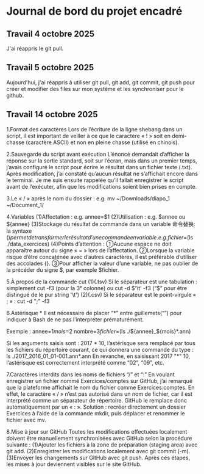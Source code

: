 # Journal de bord du projet encadré
## Travail 4 octobre 2025
J'ai réappris le git pull.
## Travail 5 octobre 2025
Aujourd'hui, j'ai réappris à utiliser git pull, git add, git commit, git push pour créer et modifier des files sur mon système et les synchroniser pour le github.
## Travail 14 octobre 2025
1.Format des caractères
    	Lors de l’écriture de la ligne shebang dans un script, il est important de veiller à ce que le caractère « ! » soit en demi-chasse (caractère ASCII) et non en pleine chasse (utilisé en chinois).

2.Sauvegarde du script avant exécution
	L’énoncé demandait d’afficher la réponse sur la sortie standard, soit sur l’écran, mais dans un premier temps, j’avais configuré le script pour écrire le résultat dans un fichier texte (.txt).
	Après modification, j’ai constaté qu’aucun résultat ne s’affichait encore dans le terminal. Je me suis ensuite rappelée qu’il fallait enregistrer le script avant de l’exécuter, afin que les modifications soient bien prises en compte.

3.Le « / » après le nom du dossier : e.g. mv  ~/Downloads/diapo_1  ~/Document_1/

4.Variables
(1)Affectation : e.g. annee=$1
(2)Utilisation : e.g. $annee ou ${annee}
(3)Stockage du résultat de commande dans un variable 命令替换: la syntaxe $() permet de transformer le résultat d’une commande en variable. e.g.fichier=$(ls ./data_exercices)
(4)Points d’attention :
①Aucune espace ne doit apparaître autour du signe « = » lors de l’affectation.
②Lorsque la variable risque d’être concaténée avec d’autres caractères, il est préférable d’utiliser des accolades {}.
③Pour afficher la valeur d’une variable, ne pas oublier de la précéder du signe $, par exemple $fichier.

5.À propos de la commande cut
(1)(.tsv) Si le séparateur est une tabulation : simplement cut -f3 (pour la 3ᵉ colonne) ou cut -d $'\t' -f3 (“$” pour être distingué de le pur string '\t')
(2)(.csv) Si le séparateur est le point-virgule « ; » : cut -d ";" -f3

6.Astérisque *
	Il est nécessaire de placer “*” entre guillemets(“”) pour indiquer à Bash de ne pas l’interpréter prématurément.

Exemple :
annee=$1
mois=$2
nombre=$3
fichier=$(ls ./${annee}_${mois}*.ann)

Si les arguments saisis sont : 2017 * 10, l’astérisque sera remplacé par tous les fichiers du répertoire courant, ce qui donnera une commande du type :
	ls ./2017_2016_01_01-001.ann*.ann
	En revanche, en saisissant 2017 "*" 10, l’astérisque est correctement interprété comme “02”, “09”, etc.

7.Caractères interdits dans les noms de fichiers “/” et “:”
	En voulant enregistrer un fichier nommé Exercices/comptes sur GitHub, j’ai remarqué que la plateforme affichait le nom du fichier comme Exercices:comptes.
	En effet, le caractère « / » n’est pas autorisé dans un nom de fichier, car il est interprété comme un séparateur de répertoire. GitHub le remplace donc automatiquement par un « : ».
	Solution : recréer directement un dossier Exercices à l’aide de la commande mkdir, puis déplacer et renommer le fichier avec mv.

8.Mise à jour sur GitHub
	Toutes les modifications effectuées localement doivent être manuellement synchronisées avec GitHub selon la procédure suivante :
(1)Ajouter les fichiers à la zone de préparation (staging area) avec git add.
(2)Enregistrer les modifications localement avec git commit (-m).
(3)Envoyer les changements sur GitHub avec git push.
Après ces étapes, les mises à jour deviennent visibles sur le site GitHub.


